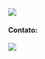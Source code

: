 <img align="center" src="https://raw.githubusercontent.com/gist/MidoriSabrina/aa4fd3d37ec238449207813f48773d94/raw/3c03b69d1492fc42e65277b375c445e1989a7511/gitcard.svg"/>

<h4>Contato:</h4>
<a href="https://www.linkedin.com/in/sabrina-assato-1979b6209/" target="_blank"><img src="https://img.shields.io/badge/-LinkedIn-%230077B5?style=for-the-badge&logo=linkedin&logoColor=white" target="_blank"></a>   
